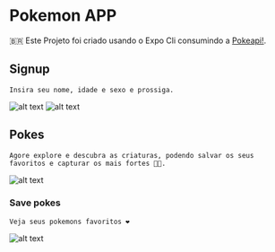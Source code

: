 # Pokemon APP

🇧🇷 Este Projeto foi criado usando o Expo Cli consumindo a [Pokeapi!](https://pokeapi.co).

## Signup
    Insira seu nome, idade e sexo e prossiga.
![alt text](./assets_readme/1.jpeg)
![alt text](./assets_readme/gif-1.gif)
## Pokes
    Agore explore e descubra as criaturas, podendo salvar os seus favoritos e capturar os mais fortes 🐱‍🐉.
![alt text](./assets_readme/2.jpeg)
### Save pokes
    Veja seus pokemons favoritos ❤
![alt text](./assets_readme/3.jpeg)